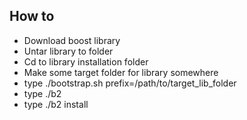 ## How to

- Download boost library 
- Untar library to folder
- Cd to library installation folder
- Make some target folder for library somewhere
- type ./bootstrap.sh prefix=/path/to/target_lib_folder
- type ./b2
- type ./b2 install